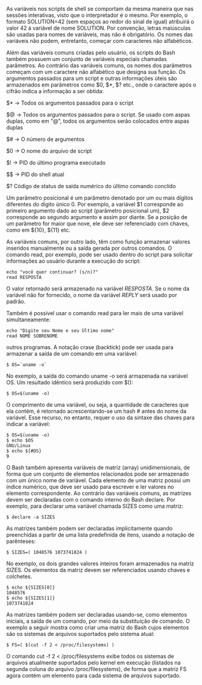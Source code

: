 As variáveis nos scripts de shell se comportam da mesma maneira que nas sessões interativas, visto que o interpretador é o mesmo. Por exemplo, o formato SOLUTION=42 (sem espaços ao redor do sinal de igual) atribuirá o valor 42 à variável de nome SOLUTION. Por convenção, letras maiúsculas são usadas para nomes de variáveis, mas não é obrigatório. Os nomes das variáveis não podem, entretanto, começar com caracteres não alfabéticos.

Além das variáveis comuns criadas pelo usuário, os scripts do Bash também possuem um conjunto de variáveis especiais chamadas parâmetros. Ao contrário das variáveis comuns, os nomes dos parâmetros começam com um caractere não alfabético que designa sua função. Os argumentos passados para um script e outras informações úteis são armazenados em parâmetros como $0, $\*, $? etc., onde o caractere após o cifrão indica a informação a ser obtida:

$\* -> Todos os argumentos passados para o script

$\@ -> Todos os argumentos passados para o script. Se usado com aspas duplas, como em "\@", todos os argumentos serão colocados entre aspas duplas

$# -> O número de argumentos

$0 -> O nome do arquivo de script

$! -> PID do último programa executado

\$\$ -> PID do shell atual

\$? Código de status de saída numérico do último comando conclído

Um parâmetro posicional é um parâmetro denotado por um ou mais dígitos diferentes do dígito único 0. Por exemplo, a variável $1 corresponde ao primeiro argumento dado ao script (parâmetro posicional um), $2 corresponde ao segundo argumento e assim por diante. Se a posição de um parâmetro for maior que nove, ele deve ser referenciado com chaves, como em ${10}, ${11} etc.

As variáveis comuns, por outro lado, têm como função armazenar valores inseridos manualmente ou a saída gerada por outros comandos. O comando read, por exemplo, pode ser usado dentro do script para solicitar informações ao usuário durante a execução do script:

```
echo "você quer continuar? (s/n)?"
read RESPOSTA
```

O valor retornado será armazenado na variável *RESPOSTA*. Se o nome da variável não for fornecido, o nome da variável *REPLY* será usado por padrão.

Também é possível usar o comando read para ler mais de uma variável simultaneamente:

```
echo "Digite seu Nome e seu Último nome"
read NOME SOBRENOME
```

outros programas. A notação crase (backtick) pode ser usada para armazenar a saída de um comando em uma variável:

```
$ OS=`uname -o`
```

No exemplo, a saída do comando uname -o será armazenada na variável OS. Um resultado idêntico será produzido com $():

```
$ OS=$(uname -o)
```

O comprimento de uma variável, ou seja, a quantidade de caracteres que ela contém, é retornado acrescentando-se um hash # antes do nome da variável. Esse recurso, no entanto, requer o uso da sintaxe das chaves para indicar a variável:

```
$ OS=$(uname -o) 
$ echo $OS 
GNU/Linux 
$ echo ${#OS} 
9
```

O Bash também apresenta variáveis de matriz (array) unidimensionais, de forma que um conjunto de elementos relacionados pode ser armazenado com um único nome de variável. Cada elemento de uma matriz possui um índice numérico, que deve ser usado para escrever e ler valores no elemento correspondente. Ao contrário das variáveis comuns, as matrizes devem ser declaradas com o comando interno do Bash declare. Por exemplo, para declarar uma variável chamada SIZES como uma matriz:

```
$ declare -a SIZES
```

As matrizes também podem ser declaradas implicitamente quando preenchidas a partir de uma lista predefinida de itens, usando a notação de parênteses:

```
$ SIZES=( 1048576 1073741824 )
```

No exemplo, os dois grandes valores inteiros foram armazenados na matriz SIZES. Os elementos da matriz devem ser referenciados usando chaves e colchetes.

```
$ echo ${SIZES[0]} 
1048576 
$ echo ${SIZES[1]} 
1073741824
```

As matrizes também podem ser declaradas usando-se, como elementos iniciais, a saída de um comando, por meio da substituição de comando. O exemplo a seguir mostra como criar uma matriz do Bash cujos elementos são os sistemas de arquivos suportados pelo sistema atual:

```
$ FS=( $(cut -f 2 < /proc/filesystems) )
```

O comando cut -f 2 < /proc/filesystems exibe todos os sistemas de arquivos atualmente suportados pelo kernel em execução (listados na segunda coluna do arquivo /proc/filesystems), de forma que a matriz FS agora contém um elemento para cada sistema de arquivos suportado.